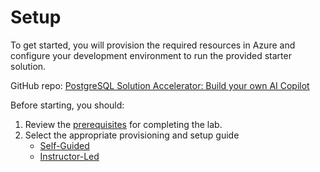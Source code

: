 # Setup

To get started, you will provision the required resources in Azure and configure your development environment to run the provided starter solution.

GitHub repo: [PostgreSQL Solution Accelerator: Build your own AI Copilot](https://github.com/solliancenet/microsoft-postgresql-solution-accelerator-build-your-own-ai-copilot)

Before starting, you should:

1. Review the [prerequisites](0-Prerequisites/index.md) for completing the lab.
2. Select the appropriate provisioning and setup guide
      - [Self-Guided](1-Provision-And-Setup/03-Self-Guided.md)
      - [Instructor-Led](1-Provision-And-Setup/04-Instructor-Led.md)
